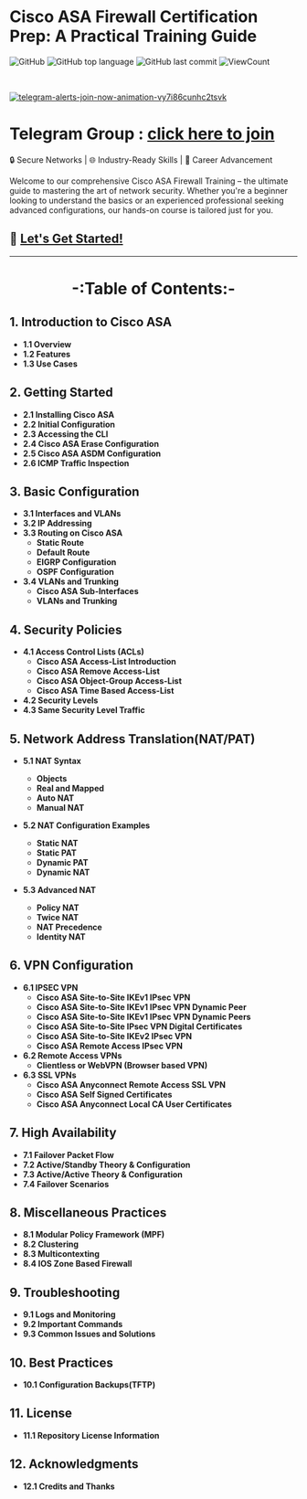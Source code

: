 # Cisco ASA Firewall Certification Prep: A Practical Training Guide

![GitHub](https://img.shields.io/github/license/hegdepavankumar/cisco-asa-firewall-training?style=flat)
![GitHub top language](https://img.shields.io/github/languages/top/hegdepavankumar/cisco-asa-firewall-training?style=flat)
![GitHub last commit](https://img.shields.io/github/last-commit/hegdepavankumar/cisco-asa-firewall-training?style=flat)
![ViewCount](https://views.whatilearened.today/views/github/hegdepavankumar/cisco-asa-firewall-training.svg?cache=remove)

<br>

[![telegram-alerts-join-now-animation-vy7i86cunhc2tsvk](https://github.com/hegdepavankumar/VMware-Workstation-Pro-17-Licence-Keys/assets/85627085/fd79e514-376d-4d44-9d1a-48d74ae49930)](https://t.me/resourcehub1)


# Telegram Group : [click here to join](https://t.me/resourcehub1)
🔒 Secure Networks | 🌐 Industry-Ready Skills | 🚀 Career Advancement <br>

Welcome to our comprehensive Cisco ASA Firewall Training – the ultimate guide to mastering the art of network security. Whether you're a beginner looking to understand the basics or an experienced professional seeking advanced configurations, our hands-on course is tailored just for you.




## 🔗 [Let's Get Started!](#)

<hr>

# <p align="center">**-:Table of Contents:-**</p>

<p align="center">
  <strong>

## 1. Introduction to Cisco ASA
   - 1.1 Overview
   - 1.2 Features
   - 1.3 Use Cases

## 2. Getting Started
   - 2.1 Installing Cisco ASA
   - 2.2 Initial Configuration
   - 2.3 Accessing the CLI
   - 2.4 Cisco ASA Erase Configuration
   - 2.5 Cisco ASA ASDM Configuration
   - 2.6 ICMP Traffic Inspection

## 3. Basic Configuration
   - 3.1 Interfaces and VLANs
   - 3.2 IP Addressing
   - 3.3 Routing on Cisco ASA
       - Static Route
       - Default Route
       - EIGRP Configuration
       - OSPF Configuration    
   - 3.4 VLANs and Trunking
       - Cisco ASA Sub-Interfaces
       -  VLANs and Trunking

## 4. Security Policies
   - 4.1 Access Control Lists (ACLs)
       - Cisco ASA Access-List Introduction
       - Cisco ASA Remove Access-List
       - Cisco ASA Object-Group Access-List
       - Cisco ASA Time Based Access-List
   - 4.2 Security Levels
   - 4.3 Same Security Level Traffic


 ## 5. Network Address Translation(NAT/PAT)
   - 5.1 NAT Syntax
       - Objects
       - Real and Mapped
       - Auto NAT
       - Manual NAT

   - 5.2 NAT Configuration Examples
       - Static NAT
       - Static PAT
       - Dynamic PAT
       - Dynamic NAT

   - 5.3 Advanced NAT
       - Policy NAT
       - Twice NAT
       - NAT Precedence
       - Identity NAT

## 6. VPN Configuration
   - 6.1 IPSEC VPN
       - Cisco ASA Site-to-Site IKEv1 IPsec VPN
       - Cisco ASA Site-to-Site IKEv1 IPsec VPN Dynamic Peer
       - Cisco ASA Site-to-Site IKEv1 IPsec VPN Dynamic Peers
       - Cisco ASA Site-to-Site IPsec VPN Digital Certificates
       - Cisco ASA Site-to-Site IKEv2 IPsec VPN
       - Cisco ASA Remote Access IPsec VPN
   - 6.2 Remote Access VPNs
       - Clientless or WebVPN (Browser based VPN) 
   - 6.3 SSL VPNs
       - Cisco ASA Anyconnect Remote Access SSL VPN
       - Cisco ASA Self Signed Certificates
       - Cisco ASA Anyconnect Local CA User Certificates

## 7. High Availability
   - 7.1 Failover Packet Flow
   - 7.2 Active/Standby Theory & Configuration
   - 7.3 Active/Active Theory & Configuration
   - 7.4 Failover Scenarios

## 8. Miscellaneous Practices
   - 8.1 Modular Policy Framework (MPF)
   - 8.2 Clustering
   - 8.3 Multicontexting
   - 8.4 IOS Zone Based Firewall

## 9. Troubleshooting
   - 9.1 Logs and Monitoring
   - 9.2 Important Commands
   - 9.3 Common Issues and Solutions
     
## 10. Best Practices
   - 10.1 Configuration Backups(TFTP)

## 11. License
   - 11.1 Repository License Information

## 12. Acknowledgments
   - 12.1 Credits and Thanks

  </strong>
</p>
